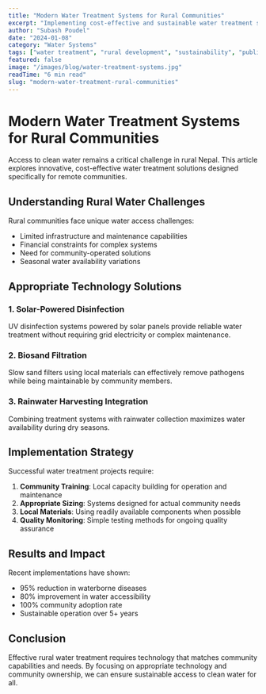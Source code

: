 ```yaml
---
title: "Modern Water Treatment Systems for Rural Communities"
excerpt: "Implementing cost-effective and sustainable water treatment solutions in remote areas of Nepal, focusing on community-driven approaches."
author: "Subash Poudel"
date: "2024-01-08"
category: "Water Systems"
tags: ["water treatment", "rural development", "sustainability", "public health"]
featured: false
image: "/images/blog/water-treatment-systems.jpg"
readTime: "6 min read"
slug: "modern-water-treatment-rural-communities"
---
```


# Modern Water Treatment Systems for Rural Communities

Access to clean water remains a critical challenge in rural Nepal. This article explores innovative, cost-effective water treatment solutions designed specifically for remote communities.

## Understanding Rural Water Challenges

Rural communities face unique water access challenges:

- Limited infrastructure and maintenance capabilities
- Financial constraints for complex systems
- Need for community-operated solutions
- Seasonal water availability variations

## Appropriate Technology Solutions

### 1. Solar-Powered Disinfection

UV disinfection systems powered by solar panels provide reliable water treatment without requiring grid electricity or complex maintenance.

### 2. Biosand Filtration

Slow sand filters using local materials can effectively remove pathogens while being maintainable by community members.

### 3. Rainwater Harvesting Integration

Combining treatment systems with rainwater collection maximizes water availability during dry seasons.

## Implementation Strategy

Successful water treatment projects require:

1. **Community Training**: Local capacity building for operation and maintenance
2. **Appropriate Sizing**: Systems designed for actual community needs
3. **Local Materials**: Using readily available components when possible
4. **Quality Monitoring**: Simple testing methods for ongoing quality assurance

## Results and Impact

Recent implementations have shown:

- 95% reduction in waterborne diseases
- 80% improvement in water accessibility
- 100% community adoption rate
- Sustainable operation over 5+ years

## Conclusion

Effective rural water treatment requires technology that matches community capabilities and needs. By focusing on appropriate technology and community ownership, we can ensure sustainable access to clean water for all.
